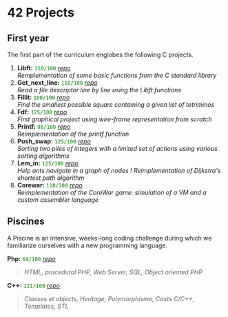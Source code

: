 # 42 Projects

## First year
The first part of the curriculum englobes the following C projects.

1. **Libft:**  <span style="color:green">`110/100`</span> 
[_repo_](https://github.com/Talasta/My42Cursus/tree/master/1_libft)</br>
_Remplementation of some basic functions from the C standard library_
2. **Get_next_line:**  <span style="color:green">`118/100`</span> 
[_repo_](https://github.com/Talasta/My42Cursus/tree/master/2_get_next_line)</br>
_Read a file descriptor line by line using the Libft functions_
3. **Fillit:**  <span style="color:green">`100/100`</span> 
[_repo_](https://github.com/Talasta/My42Cursus/tree/master/3_fillit)</br>
_Find the smallest possible square containing a given list of tetriminos_ 
4. **Fdf:**  <span style="color:green">`125/100`</span> 
[_repo_](https://github.com/Talasta/My42Cursus/tree/master/4_fdf)</br>
_First graphical project using wire-frame representation from scratch_
5. **Printf:**  <span style="color:green">`98/100`</span> 
[_repo_](https://github.com/Talasta/My42Cursus/tree/master/4_printf)</br>
_Reimplementation of the printf function_
6. **Push_swap:**  <span style="color:green">`125/100`</span> 
[_repo_](https://github.com/Talasta/My42Cursus/tree/master/5_push_swap)</br>
_Sorting two piles of integers with a limited set of actions using various sorting algorithms_
7. **Lem_in:**  <span style="color:green">`125/100`</span> 
[_repo_](https://github.com/Talasta/My42Cursus/tree/master/6_lem_in)</br>
_Help ants navigate in a graph of nodes ! Reimplementation of Dijkstra's shortest path algorithm_
8. **Corewar:**  <span style="color:green">`118/100`</span> 
[_repo_](https://github.com/Talasta/My42Cursus/tree/master/7_corewar)</br>
_Reimplementation of the CoreWar game: simulation of a VM and a custom assembler language_

## Piscines
A Piscine is an intensive, weeks-long coding challenge during which we familiarize ourselves with a new programming language. 

**Php:**  <span style="color:green">`69/100`</span> 
 [_repo_](https://github.com/Talasta/My42Cursus/tree/master/piscine_php)</br>
>_HTML, procedural PHP, Web Server, SQL, Object oriented PHP_

**C++:**  <span style="color:green">`121/100`</span> 
[_repo_](https://github.com/Talasta/My42Cursus/tree/master/piscine_cpp)</br>
>_Classes et objects, Heritage, Polymorphisme, Casts C/C++, Templates, STL_
